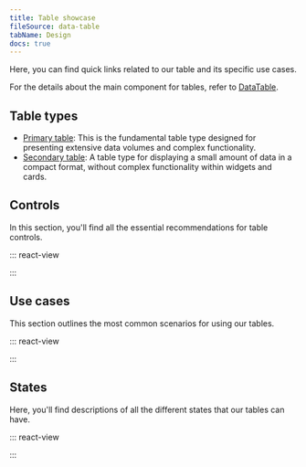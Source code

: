 ```yaml
---
title: Table showcase
fileSource: data-table
tabName: Design
docs: true
---
```


Here, you can find quick links related to our table and its specific use cases.

For the details about the main component for tables, refer to [DataTable](/table-group/data-table/data-table).

## Table types

- [Primary table](/table-group/table-primary/table-primary): This is the fundamental table type designed for presenting extensive data volumes and complex functionality.
- [Secondary table](/table-group/table-secondary/table-secondary): A table type for displaying a small amount of data in a compact format, without complex functionality within widgets and cards.

## Controls

In this section, you'll find all the essential recommendations for table controls.

::: react-view

<script lang="tsx">
import React from 'react'; 
import ComponentCard from '@components/../components/ComponentCard'; 
const getImageName = (title) => {
  const name = title.replace(/[ \/]+/g, ''); 
  return name.charAt(0).toLowerCase() + name.slice(1); 
}; 

const group = {
  accordion: {

    title: 'Accordion',
    route: '/intergalactic/table-group/table-controls/table-controls#accordion',
    disabled: false,
    type: 'table',

  }, 
  checkboxes: {

    title: 'Checkboxes',
    route: '/intergalactic/table-group/table-controls/table-controls#checkboxes',
    disabled: false,
    type: 'table',

  }, 
  resizing: {

    title: 'Columns resizing',
    route: '/intergalactic/table-group/table-controls/table-controls#columns-resizing',
    disabled: false,
    type: 'table',

  }, 
  pagination: {

    title: 'Pagination',
    route: '/intergalactic/table-group/table-controls/table-controls#pagination',
    disabled: false,
    type: 'table',

  }, 
  sorting: {

    title: 'Sorting',
    route: '/intergalactic/table-group/table-controls/table-controls#sorting',
    disabled: false,
    type: 'table',

  }, 
  actionsRow: {

    title: 'Status and actions row',
    route: '/intergalactic/table-group/table-controls/table-controls#status-and-actions-row',
    disabled: false,
    type: 'table',

  },
    tableSettings: {

    title: 'Table settings',
    route: '/intergalactic/table-group/table-controls/table-controls#table-settings-and-column-manager',
    disabled: false,
    type: 'table',

  },
    columnsManager: {

    title: 'Columns manager',
    route: '/intergalactic/table-group/table-controls/table-controls#table-settings-and-column-manager',
    disabled: false,
    type: 'table',

  },
}; 

const styles = `
  .table-group-grid {

    display: grid;
    grid-template-rows: max-content;
    grid-template-columns: repeat(auto-fill, 160px);
    grid-gap: 12px 12px;
    width: 100%;
    margin: 0;
    margin-top: 12px;
    padding: 0;
    padding-left: 0 !important;
    list-style: none;

  }

  ._card {
    gap: 8px;
  }
`; 

const App = function () {
  React.useEffect(() => {

    const styleSheet = document.createElement('style');
    styleSheet.innerText = styles;
    document.head.appendChild(styleSheet);
    return () => styleSheet.remove();

  }, []); 

  const items = Object.keys(group).map((el) => group[el]); 

  return (

    <ul className='table-group-grid'>
      {items.map((item) => (
        <ComponentCard
          key={item.title}
          image={getImageName(item.title)}
          text={item.title}
          disabled={item.disabled}
          href={item.route}
          type={item.type}
        />
      ))}
    </ul>

  ); 
}
</script>

:::

## Use cases

This section outlines the most common scenarios for using our tables.

::: react-view

<script lang="tsx">
import React from 'react'; 
import ComponentCard from '@components/../components/ComponentCard'; 
const getImageName = (title) => {
  const name = title.replace(/[ \/]+/g, ''); 
  return name.charAt(0).toLowerCase() + name.slice(1); 
}; 

const group = {
  editing: {

    title: 'Editing and adding content',
    route: '/intergalactic/table-group/table-controls/table-controls#editing-and-adding-content',
    disabled: false,
    type: 'table',

  }, 
  highlighting: {

    title: 'Highlighting content',
    route: '/intergalactic/table-group/table-controls/table-controls#highlighting-content',
    disabled: false,
    type: 'table',

  }, 
  links: {

    title: 'Internal and external links',
    route: '/intergalactic/table-group/table-controls/table-controls#internal-and-external-links',
    disabled: false,
    type: 'table',

  }, 
  linksLong: {

    title: 'Long links and text',
    route: '/intergalactic/table-group/table-controls/table-controls#long-links-and-text',
    disabled: false,
    type: 'table',

  },
}; 

const styles = `
  .table-group-grid {

    display: grid;
    grid-template-rows: max-content;
    grid-template-columns: repeat(auto-fill, 160px);
    grid-gap: 12px 12px;
    width: 100%;
    margin: 0;
    margin-top: 12px;
    padding: 0;
    padding-left: 0 !important;

  }
`; 

const App = function () {
  React.useEffect(() => {

    const styleSheet = document.createElement('style');
    styleSheet.innerText = styles;
    document.head.appendChild(styleSheet);
    return () => styleSheet.remove();

  }, []); 

  const items = Object.keys(group).map((el) => group[el]); 

  return (

    <ul className='table-group-grid'>
      {items.map((item) => (
        <ComponentCard
          key={item.title}
          image={getImageName(item.title)}
          text={item.title}
          disabled={item.disabled}
          href={item.route}
          type={item.type}
        />
      ))}
    </ul>

  ); 
}
</script>

:::

## States

Here, you'll find descriptions of all the different states that our tables can have.

::: react-view

<script lang="tsx">
import React from 'react'; 
import ComponentCard from '@components/../components/ComponentCard'; 
const getImageName = (title) => {
  const name = title.replace(/[ \/]+/g, ''); 
  return name.charAt(0).toLowerCase() + name.slice(1); 
}; 

const group = {
  empty: {

    title: 'Empty table',
    route: '/intergalactic/table-group/table-states/table-states#empty-table',
    disabled: false,
    type: 'table',

  }, 
  loading: {

    title: 'Loading',
    route: '/intergalactic/table-group/table-states/table-states#loading',
    disabled: false,
    type: 'table',

  }, 
  noData: {

    title: 'No data',
    route: '/intergalactic/table-group/table-states/table-states#no-data',
    disabled: false,
    type: 'table',

  }, 
  nothingFound: {

    title: 'Nothing found',
    route: '/intergalactic/table-group/table-states/table-states#nothing-found',
    disabled: false,
    type: 'table',

  }, 
  progressbar: {

    title: 'Progressbar',
    route: '/intergalactic/table-group/table-states/table-states#progressbar',
    disabled: false,
    type: 'table',

  }, 
  skeleton: {

    title: 'Skeleton',
    route: '/intergalactic/table-group/table-states/table-states#skeleton',
    disabled: false,
    type: 'table',

  }, 
  error: {

    title: 'Something went wrong',
    route: '/intergalactic/table-group/table-states/table-states#something-went-wrong',
    disabled: false,
    type: 'table',

  }, 
}; 

const styles = `
  .table-group-grid {

    display: grid;
    grid-template-rows: max-content;
    grid-template-columns: repeat(auto-fill, 160px);
    grid-gap: 12px 12px;
    width: 100%;
    margin: 0;
    margin-top: 12px;
    padding: 0;
    padding-left: 0 !important;

  }
`; 

const App = function () {
  React.useEffect(() => {

    const styleSheet = document.createElement('style');
    styleSheet.innerText = styles;
    document.head.appendChild(styleSheet);
    return () => styleSheet.remove();

  }, []); 

  const items = Object.keys(group).map((el) => group[el]); 

  return (

    <ul className='table-group-grid'>
      {items.map((item) => (
        <ComponentCard
          key={item.title}
          image={getImageName(item.title)}
          text={item.title}
          disabled={item.disabled}
          href={item.route}
          type={item.type}
        />
      ))}
    </ul>

  ); 
}
</script>

:::
